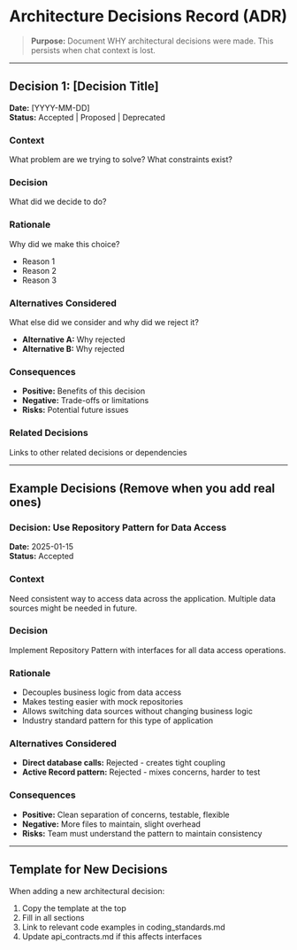 # Architecture Decisions Record (ADR)

> **Purpose:** Document WHY architectural decisions were made. This persists when chat context is lost.

---

## Decision 1: [Decision Title]
**Date:** [YYYY-MM-DD]  
**Status:** Accepted | Proposed | Deprecated

### Context
What problem are we trying to solve? What constraints exist?

### Decision
What did we decide to do?

### Rationale
Why did we make this choice?
- Reason 1
- Reason 2
- Reason 3

### Alternatives Considered
What else did we consider and why did we reject it?
- **Alternative A:** Why rejected
- **Alternative B:** Why rejected

### Consequences
- **Positive:** Benefits of this decision
- **Negative:** Trade-offs or limitations
- **Risks:** Potential future issues

### Related Decisions
Links to other related decisions or dependencies

---

## Example Decisions (Remove when you add real ones)

### Decision: Use Repository Pattern for Data Access
**Date:** 2025-01-15  
**Status:** Accepted

### Context
Need consistent way to access data across the application. Multiple data sources might be needed in future.

### Decision
Implement Repository Pattern with interfaces for all data access operations.

### Rationale
- Decouples business logic from data access
- Makes testing easier with mock repositories
- Allows switching data sources without changing business logic
- Industry standard pattern for this type of application

### Alternatives Considered
- **Direct database calls:** Rejected - creates tight coupling
- **Active Record pattern:** Rejected - mixes concerns, harder to test

### Consequences
- **Positive:** Clean separation of concerns, testable, flexible
- **Negative:** More files to maintain, slight overhead
- **Risks:** Team must understand the pattern to maintain consistency

---

## Template for New Decisions

When adding a new architectural decision:
1. Copy the template at the top
2. Fill in all sections
3. Link to relevant code examples in coding_standards.md
4. Update api_contracts.md if this affects interfaces

